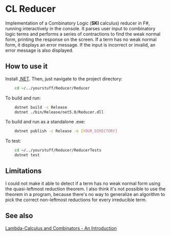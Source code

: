 # CL Reducer
Implementation of a Combinatory Logic (**SKI** calculus) reducer in F#, running
interactively in the console. It parses user input to combinatory logic terms
and performs a series of contractions to find the weak normal form, printing the
response on the screen. If a term has no weak normal form, it displays an error
message. If the input is incorrect or invalid, an error message is also
displayed.

## How to use it
Install [.NET](). Then, just navigate to the project directory:

```bash
    cd ~/../yourstuff/Reducer/Reducer
```
To build and run:
```bash
    dotnet build -c Release
    dotnet ./bin/Release/net5.0/Reducer.dll
```

To build and run as a standalone .exe:
```bash
    dotnet publish -c Release -o [YOUR_DIRECTORY]
```

To test:
```bash
    cd ~/../yourstuff/Reducer/ReducerTests
    dotnet test
```

## Limitations
I could not make it able to detect if a term has no weak normal form using the
quasi-leftmost reduction theorem. I also think it's not possible to use the
theorem in a program, because there's no way to generalize an algorithm to pick
the correct non-leftmost reductions for every irreducible term.

## See also
[Lambda-Calculus and Combinators - An
Introduction](https://www.amazon.com/Lambda-Calculus-Combinators-Introduction-Roger-Hindley/dp/0521898854)


